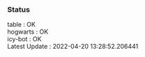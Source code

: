 ### Status


table : OK  
hogwarts : OK  
icy-bot : OK  
Latest Update : 2022-04-20 13:28:52.206441
